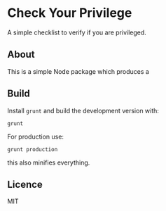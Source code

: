 Check Your Privilege
====================

A simple checklist to verify if you are privileged.

## About

This is a simple Node package which produces a

## Build

Install `grunt` and build the development version with:

    grunt

For production use:

    grunt production

this also minifies everything.

## Licence

MIT

